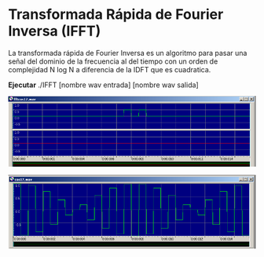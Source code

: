 # Transformada Rápida de Fourier Inversa (IFFT)

La transformada rápida de Fourier Inversa es un algoritmo para pasar una señal
del dominio de la frecuencia al del tiempo con un orden de complejidad
N log N a diferencia de la IDFT que es cuadratica. 

**Ejecutar**
./IFFT [nombre wav entrada] [nombre wav salida]

![wav entrada](../IFFT/Imagen1.png)

![wav salida](../IFFT/Imagen2.png)
